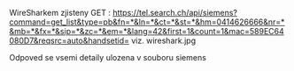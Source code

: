 WireSharkem zjisteny GET :
https://tel.search.ch/api/siemens?command=get_list&type=pb&fn=*&ln=*&ct=*&st=*&hm=0414626666&nr=*&mb=*&fx=*&sip=*&zc=*&em=*&lang=42&first=1&count=1&mac=589EC64080D7&reqsrc=auto&handsetid=
viz. wireshark.jpg

Odpoved se vsemi detaily ulozena v souboru siemens
